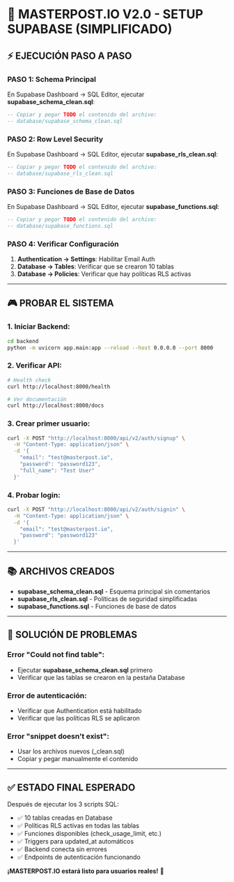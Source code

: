 # 🚀 MASTERPOST.IO V2.0 - SETUP SUPABASE (SIMPLIFICADO)

## ⚡ EJECUCIÓN PASO A PASO

### **PASO 1: Schema Principal**
En Supabase Dashboard → SQL Editor, ejecutar **supabase_schema_clean.sql**:

```sql
-- Copiar y pegar TODO el contenido del archivo:
-- database/supabase_schema_clean.sql
```

### **PASO 2: Row Level Security**
En Supabase Dashboard → SQL Editor, ejecutar **supabase_rls_clean.sql**:

```sql
-- Copiar y pegar TODO el contenido del archivo:
-- database/supabase_rls_clean.sql
```

### **PASO 3: Funciones de Base de Datos**
En Supabase Dashboard → SQL Editor, ejecutar **supabase_functions.sql**:

```sql
-- Copiar y pegar TODO el contenido del archivo:
-- database/supabase_functions.sql
```

### **PASO 4: Verificar Configuración**
1. **Authentication → Settings**: Habilitar Email Auth
2. **Database → Tables**: Verificar que se crearon 10 tablas
3. **Database → Policies**: Verificar que hay políticas RLS activas

---

## 🎮 PROBAR EL SISTEMA

### **1. Iniciar Backend:**
```bash
cd backend
python -m uvicorn app.main:app --reload --host 0.0.0.0 --port 8000
```

### **2. Verificar API:**
```bash
# Health check
curl http://localhost:8000/health

# Ver documentación
curl http://localhost:8000/docs
```

### **3. Crear primer usuario:**
```bash
curl -X POST "http://localhost:8000/api/v2/auth/signup" \
  -H "Content-Type: application/json" \
  -d '{
    "email": "test@masterpost.io",
    "password": "password123",
    "full_name": "Test User"
  }'
```

### **4. Probar login:**
```bash
curl -X POST "http://localhost:8000/api/v2/auth/signin" \
  -H "Content-Type: application/json" \
  -d '{
    "email": "test@masterpost.io",
    "password": "password123"
  }'
```

---

## 📚 ARCHIVOS CREADOS

- **supabase_schema_clean.sql** - Esquema principal sin comentarios
- **supabase_rls_clean.sql** - Políticas de seguridad simplificadas
- **supabase_functions.sql** - Funciones de base de datos

---

## 🐛 SOLUCIÓN DE PROBLEMAS

### **Error "Could not find table":**
- Ejecutar **supabase_schema_clean.sql** primero
- Verificar que las tablas se crearon en la pestaña Database

### **Error de autenticación:**
- Verificar que Authentication está habilitado
- Verificar que las políticas RLS se aplicaron

### **Error "snippet doesn't exist":**
- Usar los archivos nuevos (_clean.sql)
- Copiar y pegar manualmente el contenido

---

## ✅ ESTADO FINAL ESPERADO

Después de ejecutar los 3 scripts SQL:

- ✅ 10 tablas creadas en Database
- ✅ Políticas RLS activas en todas las tablas
- ✅ Funciones disponibles (check_usage_limit, etc.)
- ✅ Triggers para updated_at automáticos
- ✅ Backend conecta sin errores
- ✅ Endpoints de autenticación funcionando

**¡MASTERPOST.IO estará listo para usuarios reales!** 🎉